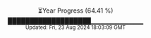 <p align="center">
⏳Year Progress (64.41 %)<br>
███████████████████▁▁▁▁▁▁▁▁▁▁▁ <br>
<sub>Updated: Fri, 23 Aug 2024 18:03:09 GMT</sub>
</p>

